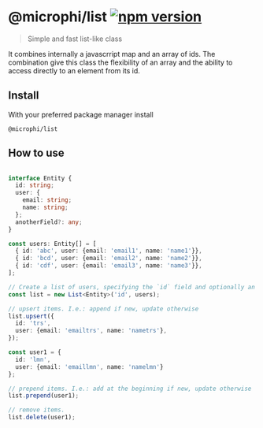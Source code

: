 # @microphi/list [![npm version](https://badge.fury.io/js/%40microphi%2Flist.svg)](https://badge.fury.io/js/%40microphi%2Flist)

> Simple and fast list-like class

It combines internally a javascrript map and an array of ids. The combination give this class the flexibility of an array and the ability to access directly to an element from its id.


## Install
With your preferred package manager install
```
@microphi/list
```

## How to use
```typescript

interface Entity {
  id: string;
  user: {
    email: string;
    name: string;
  };
  anotherField?: any;
}

const users: Entity[] = [
  { id: 'abc', user: {email: 'email1', name: 'name1'}},
  { id: 'bcd', user: {email: 'email2', name: 'name2'}},
  { id: 'cdf', user: {email: 'email3', name: 'name3'}},
];

// Create a list of users, specifying the `id` field and optionally an array of initial values.
const list = new List<Entity>('id', users);

// upsert items. I.e.: append if new, update otherwise
list.upsert({
  id: 'trs',
  user: {email: 'emailtrs', name: 'nametrs'},
});

const user1 = {
  id: 'lmn',
  user: {email: 'emaillmn', name: 'namelmn'}
};

// prepend items. I.e.: add at the beginning if new, update otherwise
list.prepend(user1);

// remove items.
list.delete(user1);

```
